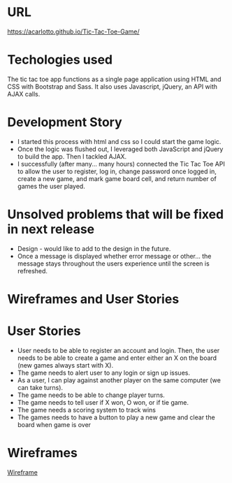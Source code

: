 
# URL

https://acarlotto.github.io/Tic-Tac-Toe-Game/

# Techologies used
The tic tac toe app functions as a single page application using HTML and CSS with Bootstrap and Sass. It also uses Javascript, jQuery, an API with AJAX calls.

# Development Story
- I started this process with html and css so I could start the game logic.
- Once the logic was flushed out, I leveraged both JavaScript and jQuery to build the app. Then I tackled AJAX.
- I successfully (after many... many hours) connected the Tic Tac Toe API to allow the user to register, log in, change password once logged in, create a new game, and mark game board cell, and return number of games the user played.

# Unsolved problems that will be fixed in next release
- Design - would like to add to the design in the future.
- Once a message is displayed whether error message or other... the message stays throughout the users experience until the screen is refreshed.

# Wireframes and User Stories

# User Stories
- User needs to be able to register an account and login. Then, the user needs to be able to create a game and enter either an X on the board (new games always start with X).
- The game needs to alert user to any login or sign up issues.
- As a user, I can play against another player on the same computer (we can take turns).
- The game needs to be able to change player turns.
- The game needs to tell user if X won, O won, or if tie game.
- The game needs a scoring system to track wins
- The games needs to have a button to play a new game and clear the board when game is over

# Wireframes
[Wireframe](http://www.motifmediadesigns.com/wp-content/uploads/2017/08/IMG_7501.jpg)
